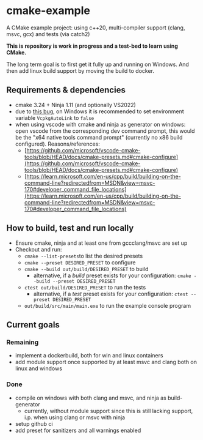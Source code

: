# cmake-example
A CMake example project: using c++20, multi-compiler support (clang, msvc, gcx) and tests (via catch2) 

**This is repository is work in progress and a test-bed to learn using CMake.**

The long term goal is to first get it fully up and running on Windows.
And then add linux build support by moving the build to docker. 

## Requirements & dependencies
- cmake 3.24 + Ninja 1.11 (and optionally VS2022) 
- due to [this bug](https://github.com/microsoft/vcpkg/issues/15623), on Windows it is recommended to set environment variable `VcpkgAutoLink` to `false`
- when using vscode with cmake and ninja as generator on windows: open vscode from the corresponding dev command prompt,
    this would be the "x64 native tools command prompt" (currently no x86 build configured). 
    Reasons/references:
    - [https://github.com/microsoft/vscode-cmake-tools/blob/HEAD/docs/cmake-presets.md#cmake-configure](https://github.com/microsoft/vscode-cmake-tools/blob/HEAD/docs/cmake-presets.md#cmake-configure)
    - [https://learn.microsoft.com/en-us/cpp/build/building-on-the-command-line?redirectedfrom=MSDN&view=msvc-170#developer_command_file_locations](https://learn.microsoft.com/en-us/cpp/build/building-on-the-command-line?redirectedfrom=MSDN&view=msvc-170#developer_command_file_locations)

## How to build, test and run locally
- Ensure cmake, ninja and at least one from gccclang/msvc are set up
- Checkout and run:
    - `cmake --list-presets`to list the desired presets
    - `cmake --preset DESIRED_PRESET` to configure
    - `cmake --build out/build/DESIRED_PRESET` to build 
        - alternative, if a *build* preset exists for your configuration: `cmake --build --preset DESIRED_PRESET`
    - `ctest out/build/DESIRED_PRESET` to run the tests
        - alternative, if a *test* preset exists for your configuration: `ctest --preset DESIRED_PRESET`
    - `out/build/src/main/main.exe` to run the example console program  

## Current goals
### Remaining
- implement a dockerbuild, both for win and linux containers
- add module support once supported by at least msvc and clang both on linux and windows

### Done
- compile on windows with both clang and msvc, and ninja as build-generator
    - currently, without module support since this is still lacking support, i.p. when using clang or msvc with ninja
- setup github ci
- add preset for sanitizers and all warnings enabled

